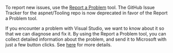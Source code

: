 To report new issues, use the [Report a Problem](https://developercommunity.visualstudio.com/) tool. The GitHub Issue Tracker for the aspnet/Tooling repo is now deprecated in favor of the Report a Problem tool.

If you encounter a problem with Visual Studio, we want to know about it so that we can diagnose and fix it. By using the Report a Problem tool, you can collect detailed information about the problem, and send it to Microsoft with just a few button clicks. See [here](https://docs.microsoft.com/en-us/visualstudio/ide/talk-to-us) for more details. 
